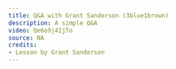```yaml
---
title: Q&A with Grant Sanderson (3blue1brown)
description: A simple Q&A
video: Qe6o9j4IjTo
source: NA
credits:
- Lesson by Grant Sanderson
---
```


